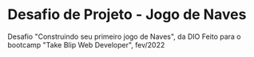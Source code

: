 # Desafio de Projeto - Jogo de Naves
Desafio "Construindo seu primeiro jogo de Naves", da DIO
Feito para o bootcamp "Take Blip Web Developer", fev/2022
